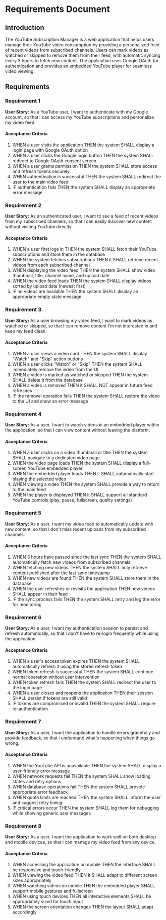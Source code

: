 # Requirements Document

## Introduction

The YouTube Subscription Manager is a web application that helps users manage their YouTube video consumption by providing a personalized feed of recent videos from subscribed channels. Users can mark videos as watched or skipped to remove them from their feed, with automatic syncing every 3 hours to fetch new content. The application uses Google OAuth for authentication and provides an embedded YouTube player for seamless video viewing.

## Requirements

### Requirement 1

**User Story:** As a YouTube user, I want to authenticate with my Google account, so that I can access my YouTube subscriptions and personalize my video feed.

#### Acceptance Criteria

1. WHEN a user visits the application THEN the system SHALL display a login page with Google OAuth option
2. WHEN a user clicks the Google login button THEN the system SHALL redirect to Google OAuth consent screen
3. WHEN a user grants permission THEN the system SHALL store access and refresh tokens securely
4. WHEN authentication is successful THEN the system SHALL redirect the user to the main video feed
5. IF authentication fails THEN the system SHALL display an appropriate error message

### Requirement 2

**User Story:** As an authenticated user, I want to see a feed of recent videos from my subscribed channels, so that I can easily discover new content without visiting YouTube directly.

#### Acceptance Criteria

1. WHEN a user first logs in THEN the system SHALL fetch their YouTube subscriptions and store them in the database
2. WHEN the system fetches subscriptions THEN it SHALL retrieve recent videos from each subscribed channel
3. WHEN displaying the video feed THEN the system SHALL show video thumbnail, title, channel name, and upload date
4. WHEN the video feed loads THEN the system SHALL display videos sorted by upload date (newest first)
5. IF no videos are available THEN the system SHALL display an appropriate empty state message

### Requirement 3

**User Story:** As a user browsing my video feed, I want to mark videos as watched or skipped, so that I can remove content I'm not interested in and keep my feed clean.

#### Acceptance Criteria

1. WHEN a user views a video card THEN the system SHALL display "Watch" and "Skip" action buttons
2. WHEN a user clicks "Watch" or "Skip" THEN the system SHALL immediately remove the video from the UI
3. WHEN a video is marked as watched or skipped THEN the system SHALL delete it from the database
4. WHEN a video is removed THEN it SHALL NOT appear in future feed refreshes
5. IF the removal operation fails THEN the system SHALL restore the video to the UI and show an error message

### Requirement 4

**User Story:** As a user, I want to watch videos in an embedded player within the application, so that I can view content without leaving the platform.

#### Acceptance Criteria

1. WHEN a user clicks on a video thumbnail or title THEN the system SHALL navigate to a dedicated video page
2. WHEN the video page loads THEN the system SHALL display a full-screen YouTube embedded player
3. WHEN the embedded player loads THEN it SHALL automatically start playing the selected video
4. WHEN viewing a video THEN the system SHALL provide a way to return to the main feed
5. WHEN the player is displayed THEN it SHALL support all standard YouTube controls (play, pause, fullscreen, quality settings)

### Requirement 5

**User Story:** As a user, I want my video feed to automatically update with new content, so that I don't miss recent uploads from my subscribed channels.

#### Acceptance Criteria

1. WHEN 3 hours have passed since the last sync THEN the system SHALL automatically fetch new videos from subscribed channels
2. WHEN fetching new videos THEN the system SHALL only retrieve content published after the last sync timestamp
3. WHEN new videos are found THEN the system SHALL store them in the database
4. WHEN the user refreshes or revisits the application THEN new videos SHALL appear in their feed
5. IF the sync process fails THEN the system SHALL retry and log the error for monitoring

### Requirement 6

**User Story:** As a user, I want my authentication session to persist and refresh automatically, so that I don't have to re-login frequently while using the application.

#### Acceptance Criteria

1. WHEN a user's access token expires THEN the system SHALL automatically refresh it using the stored refresh token
2. WHEN token refresh is successful THEN the system SHALL continue normal operation without user intervention
3. WHEN token refresh fails THEN the system SHALL redirect the user to the login page
4. WHEN a user closes and reopens the application THEN their session SHALL persist if tokens are still valid
5. IF tokens are compromised or invalid THEN the system SHALL require re-authentication

### Requirement 7

**User Story:** As a user, I want the application to handle errors gracefully and provide feedback, so that I understand what's happening when things go wrong.

#### Acceptance Criteria

1. WHEN the YouTube API is unavailable THEN the system SHALL display a user-friendly error message
2. WHEN network requests fail THEN the system SHALL show loading states and retry options
3. WHEN database operations fail THEN the system SHALL provide appropriate error feedback
4. WHEN quota limits are reached THEN the system SHALL inform the user and suggest retry timing
5. IF critical errors occur THEN the system SHALL log them for debugging while showing generic user messages

### Requirement 8

**User Story:** As a user, I want the application to work well on both desktop and mobile devices, so that I can manage my video feed from any device.

#### Acceptance Criteria

1. WHEN accessing the application on mobile THEN the interface SHALL be responsive and touch-friendly
2. WHEN viewing the video feed THEN it SHALL adapt to different screen sizes appropriately
3. WHEN watching videos on mobile THEN the embedded player SHALL support mobile gestures and fullscreen
4. WHEN using touch devices THEN all interactive elements SHALL be appropriately sized for touch input
5. WHEN the screen orientation changes THEN the layout SHALL adapt accordingly